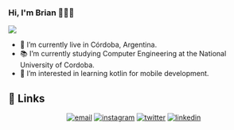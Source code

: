 ### Hi, I'm Brian 👋👨‍💻

<!--
**brian1062/brian1062** is a ✨ _special_ ✨ repository because its `README.md` (this file) appears on your GitHub profile.

Here are some ideas to get you started:
-->
  ![](https://komarev.com/ghpvc/?username=brian1062&color=orange&style=plastic)
- 🌱 I’m currently live in Córdoba, Argentina.
- 📚 I’m currently studying Computer Engineering at the National University of Cordoba.
- 🌱 I’m interested in learning kotlin for mobile development.
## :link: Links
<p align="center">
   <a href="mailto:bgerard1062@gmail.com"><img src="https://img.icons8.com/color/96/000000/gmail.png" alt="email"/></a>
   <a href="https://www.instagram.com/brian.gerard"><img src="https://img.icons8.com/color/96/000000/instagram-new.png" alt="instagram"/></a>
   <a href="https://twitter.com/brian_gerard"><img src="https://img.icons8.com/color/96/000000/twitter-squared.png" alt="twitter"/></a>
   <a href="https://www.linkedin.com/"><img src="https://img.icons8.com/color/96/000000/linkedin.png" alt="linkedin"/></a>
  
</p>
